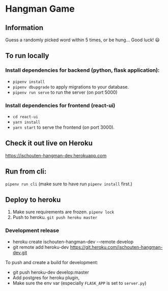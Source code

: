# Hangman Game

## Information

Guess a randomly picked word within 5 times, or be hung... Good luck! 😃

## To run locally

### Install dependencies for backend (python, flask application):

- `pipenv install`
- `pipenv dbupgrade` to apply migrations to your database.
- `pipenv run serve` to run the server (on port 5000)

### Install dependencies for frontend (react-ui)

- `cd react-ui`
- `yarn install`
- `yarn start` to serve the frontend (on port 3000).

## Check it out live on Heroku

https://ischouten-hangman-dev.herokuapp.com

## Run from cli:

`pipenv run cli` (make sure to have run `pipenv install` first.)

## Deploy to heroku

1. Make sure requirements are frozen. `pipenv lock`
2. Push to heroku. `git push heroku master`

### Development release

- heroku create ischouten-hangman-dev --remote develop
- git remote add heroku-dev https://git.heroku.com/ischouten-hangman-dev.git

To push and create a build for development:

- git push heroku-dev develop:master
- Add postgres for heroku plugin,
- Make sure the env var (especially `FLASK_APP` is set to `server.py`)
